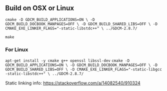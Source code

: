 ## Build on OSX or Linux

`cmake -D GDCM_BUILD_APPLICATIONS=ON \
-D GDCM_BUILD_DOCBOOK_MANPAGES=OFF \
-D GDCM_BUILD_SHARED_LIBS=OFF \
-D CMAKE_EXE_LINKER_FLAGS="-static-libstdc++" \
../GDCM-2.8.7/`

`make`

### For Linux
`apt-get install -y cmake g++ openssl libssl-dev`
`cmake -D GDCM_BUILD_APPLICATIONS=ON \
-D GDCM_BUILD_DOCBOOK_MANPAGES=OFF \
-D GDCM_BUILD_SHARED_LIBS=OFF \
-D CMAKE_EXE_LINKER_FLAGS="-static-libgcc -static-libstdc++" \
../GDCM-2.8.7/`


Static linking info: https://stackoverflow.com/a/14082540/910324
